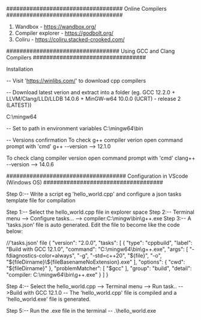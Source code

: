 ###################################
        Online Compilers
###################################


1. Wandbox - https://wandbox.org/
2. Compiler explorer - https://godbolt.org/
3. Coliru - https://coliru.stacked-crooked.com/



##################################
 Using GCC and Clang Compilers
##################################

Installation

-- Visit 'https://winlibs.com/' to download cpp compilers

-- Download latest verion and extract into a folder 
(eg. GCC 12.2.0 + LLVM/Clang/LLD/LLDB 14.0.6 + MinGW-w64 10.0.0 (UCRT) - release 2   (LATEST))

C:\mingw64

-- Set to path in environment variables
C:\mingw64\bin


-- Versions confirmation
To check g++ compiler verion
open command prompt with 'cmd'
g++ --version        --> 12.1.0


To check clang compiler version 
open command prompt with 'cmd'
clang++ --version    --> 14.0.6


####################################
Configuration in VScode (Windows OS)
####################################

Step 0:-- Write a script eg 'hello_world.cpp' and configure a json tasks template file for compilation 

Step 1:-- Select the hello_world.cpp file in explorer space
Step 2:-- Terminal menu --> Configure tasks... --> compiler:C:\mingw\bin\g++.exe
Step 3:-- A 'tasks.json' file is auto generated. Edit the file to become like the code below: 

//'tasks.json' file
{
	"version": "2.0.0",
	"tasks": [
		{
			"type": "cppbuild",
			"label": "Build with GCC 12.1.0",
			"command": "C:\\mingw64\\bin\\g++.exe",
			"args": [
				"-fdiagnostics-color=always",
				"-g",
				"-std=c++20",
				"${file}",
				"-o",
				"${fileDirname}\\${fileBasenameNoExtension}.exe"
			],
			"options": {
				"cwd": "${fileDirname}"
			},
			"problemMatcher": [
				"$gcc"
			],
			"group": "build",
			"detail": "compiler: C:\\mingw64\\bin\\g++.exe"
		}
	]
}

Step 4:-- Select the hello_world.cpp --> Terminal menu --> Run task.. -->Build with GCC 12.1.0
      -- The 'hello_world.cpp' file is compiled and a 'hello_world.exe' file is generated.

Step 5:-- Run the .exe file in the terminal
      -- .\hello_world.exe





